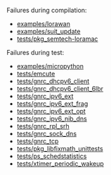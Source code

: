 Failures during compilation:
- [examples/lorawan](examples/lorawan/compilation.failed)
- [examples/suit_update](examples/suit_update/compilation.failed)
- [tests/pkg_semtech-loramac](tests/pkg_semtech-loramac/compilation.failed)

Failures during test:
- [examples/micropython](examples/micropython/test.failed)
- [tests/emcute](tests/emcute/test.failed)
- [tests/gnrc_dhcpv6_client](tests/gnrc_dhcpv6_client/test.failed)
- [tests/gnrc_dhcpv6_client_6lbr](tests/gnrc_dhcpv6_client_6lbr/test.failed)
- [tests/gnrc_ipv6_ext](tests/gnrc_ipv6_ext/test.failed)
- [tests/gnrc_ipv6_ext_frag](tests/gnrc_ipv6_ext_frag/test.failed)
- [tests/gnrc_ipv6_ext_opt](tests/gnrc_ipv6_ext_opt/test.failed)
- [tests/gnrc_ipv6_nib_dns](tests/gnrc_ipv6_nib_dns/test.failed)
- [tests/gnrc_rpl_srh](tests/gnrc_rpl_srh/test.failed)
- [tests/gnrc_sock_dns](tests/gnrc_sock_dns/test.failed)
- [tests/gnrc_tcp](tests/gnrc_tcp/test.failed)
- [tests/pkg_libfixmath_unittests](tests/pkg_libfixmath_unittests/test.failed)
- [tests/ps_schedstatistics](tests/ps_schedstatistics/test.failed)
- [tests/xtimer_periodic_wakeup](tests/xtimer_periodic_wakeup/test.failed)
